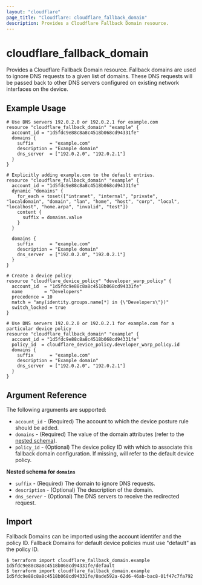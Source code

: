 ```yaml
---
layout: "cloudflare"
page_title: "Cloudflare: cloudflare_fallback_domain"
description: Provides a Cloudflare Fallback Domain resource.
---
```


# cloudflare_fallback_domain

Provides a Cloudflare Fallback Domain resource. Fallback domains are used to ignore DNS requests to a given list of domains. These DNS requests will be passed back to other DNS servers configured on existing network interfaces on the device.

## Example Usage

```hcl
# Use DNS servers 192.0.2.0 or 192.0.2.1 for example.com
resource "cloudflare_fallback_domain" "example" {
  account_id = "1d5fdc9e88c8a8c4518b068cd94331fe"
  domains {
    suffix      = "example.com"
    description = "Example domain"
    dns_server  = ["192.0.2.0", "192.0.2.1"]
  }
}

# Explicitly adding example.com to the default entries.
resource "cloudflare_fallback_domain" "example" {
  account_id = "1d5fdc9e88c8a8c4518b068cd94331fe"
  dynamic "domains" {
    for_each = toset(["intranet", "internal", "private", "localdomain", "domain", "lan", "home", "host", "corp", "local", "localhost", "home.arpa", "invalid", "test"])
    content {
      suffix = domains.value
    }
  }

  domains {
    suffix      = "example.com"
    description = "Example domain"
    dns_server  = ["192.0.2.0", "192.0.2.1"]
  }
}

# Create a device policy
resource "cloudflare_device_policy" "developer_warp_policy" {
  account_id  = "1d5fdc9e88c8a8c4518b068cd94331fe"
  name        = "Developers"
  precedence = 10
  match = "any(identity.groups.name[*] in {\"Developers\"})"
  switch_locked = true
}

# Use DNS servers 192.0.2.0 or 192.0.2.1 for example.com for a particular device policy
resource "cloudflare_fallback_domain" "example" {
  account_id = "1d5fdc9e88c8a8c4518b068cd94331fe"
  policy_id  = cloudflare_device_policy.developer_warp_policy.id
  domains {
    suffix      = "example.com"
    description = "Example domain"
    dns_server  = ["192.0.2.0", "192.0.2.1"]
  }
}
```

## Argument Reference

The following arguments are supported:

- `account_id` - (Required) The account to which the device posture rule should be added.
- `domains` - (Required) The value of the domain attributes (refer to the [nested schema](#nestedblock--domains)).
- `policy_id` - (Optional) The device policy ID with which to associate this fallback domain configuration. If missing, will refer to the default device policy.

<a id="nestedblock--domains"></a>
**Nested schema for `domains`**

- `suffix` - (Required) The domain to ignore DNS requests.
- `description` - (Optional) The description of the domain.
- `dns_server` - (Optional) The DNS servers to receive the redirected request.

## Import

Fallback Domains can be imported using the account identifer and the policy ID. Fallback Domains for default device policies must use "default" as the policy ID.

```
$ terraform import cloudflare_fallback_domain.example 1d5fdc9e88c8a8c4518b068cd94331fe/default
$ terraform import cloudflare_fallback_domain.example 1d5fdc9e88c8a8c4518b068cd94331fe/0ade592a-62d6-46ab-bac8-01f47c7fa792
```
